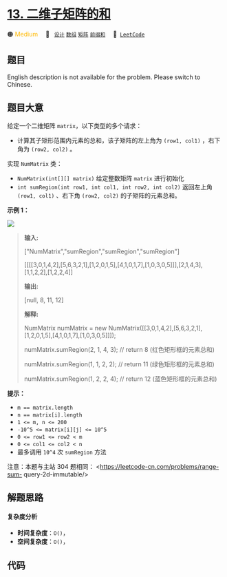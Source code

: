 # [13. 二维子矩阵的和](https://leetcode.cn/problems/O4NDxx)

🟠 <font color=#ffb800>Medium</font>&emsp; 🔖&ensp; [`设计`](/tag/design.md) [`数组`](/tag/array.md) [`矩阵`](/tag/matrix.md) [`前缀和`](/tag/prefix-sum.md)&emsp; 🔗&ensp;[`LeetCode`](https://leetcode.cn/problems/O4NDxx)

## 题目

English description is not available for the problem. Please switch to
Chinese.


## 题目大意

给定一个二维矩阵 `matrix`，以下类型的多个请求：

  * 计算其子矩形范围内元素的总和，该子矩阵的左上角为 `(row1, col1)` ，右下角为 `(row2, col2)` 。

实现 `NumMatrix` 类：

  * `NumMatrix(int[][] matrix)` 给定整数矩阵 `matrix` 进行初始化
  * `int sumRegion(int row1, int col1, int row2, int col2)` 返回左上角 `(row1, col1)` 、右下角 `(row2, col2)` 的子矩阵的元素总和。



**示例 1：**

![](https://pic.leetcode-cn.com/1626332422-wUpUHT-image.png)

> 
> 
> 
> 
> 
> **输入:** 
> 
> ["NumMatrix","sumRegion","sumRegion","sumRegion"]
> 
> [[[[3,0,1,4,2],[5,6,3,2,1],[1,2,0,1,5],[4,1,0,1,7],[1,0,3,0,5]]],[2,1,4,3],[1,1,2,2],[1,2,2,4]]
> 
> **输出:** 
> 
> [null, 8, 11, 12]
> 
> 
> 
> **解释:**
> 
> NumMatrix numMatrix = new NumMatrix([[3,0,1,4,2],[5,6,3,2,1],[1,2,0,1,5],[4,1,0,1,7],[1,0,3,0,5]]]);
> 
> numMatrix.sumRegion(2, 1, 4, 3); // return 8 (红色矩形框的元素总和)
> 
> numMatrix.sumRegion(1, 1, 2, 2); // return 11 (绿色矩形框的元素总和)
> 
> numMatrix.sumRegion(1, 2, 2, 4); // return 12 (蓝色矩形框的元素总和)
> 
> 



**提示：**

  * `m == matrix.length`
  * `n == matrix[i].length`
  * `1 <= m, n <= 200`
  * `-10^5 <= matrix[i][j] <= 10^5`
  * `0 <= row1 <= row2 < m`
  * `0 <= col1 <= col2 < n`
  * 最多调用 `10^4` 次 `sumRegion` 方法



注意：本题与主站 304 题相同： <https://leetcode-cn.com/problems/range-sum-
query-2d-immutable/>


## 解题思路

#### 复杂度分析

- **时间复杂度**：`O()`，
- **空间复杂度**：`O()`，

## 代码

```javascript

```